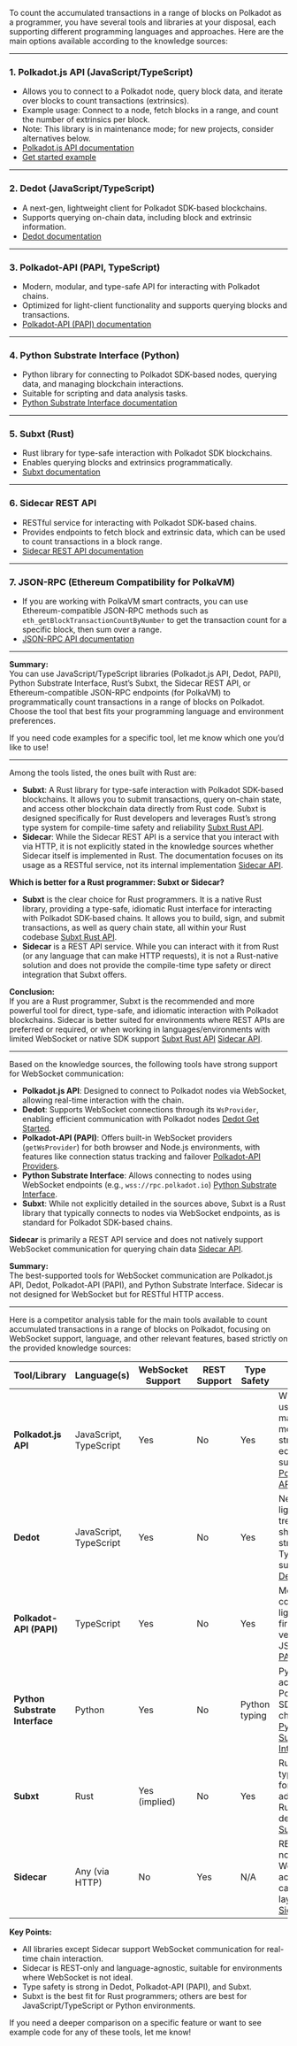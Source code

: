 To count the accumulated transactions in a range of blocks on Polkadot as a programmer, you have several tools and libraries at your disposal, each supporting different programming languages and approaches. Here are the main options available according to the knowledge sources:

---

### 1. **Polkadot.js API (JavaScript/TypeScript)**
- Allows you to connect to a Polkadot node, query block data, and iterate over blocks to count transactions (extrinsics).
- Example usage: Connect to a node, fetch blocks in a range, and count the number of extrinsics per block.
- Note: This library is in maintenance mode; for new projects, consider alternatives below.
- [Polkadot.js API documentation](https://docs.polkadot.com/develop/toolkit/api-libraries/polkadot-js-api/)
- [Get started example](https://docs.polkadot.com/develop/toolkit/api-libraries/polkadot-js-api/#get-started)

---

### 2. **Dedot (JavaScript/TypeScript)**
- A next-gen, lightweight client for Polkadot SDK-based blockchains.
- Supports querying on-chain data, including block and extrinsic information.
- [Dedot documentation](https://docs.polkadot.com/develop/toolkit/api-libraries/dedot/#read-on-chain-data)

---

### 3. **Polkadot-API (PAPI, TypeScript)**
- Modern, modular, and type-safe API for interacting with Polkadot chains.
- Optimized for light-client functionality and supports querying blocks and transactions.
- [Polkadot-API (PAPI) documentation](https://docs.polkadot.com/develop/toolkit/api-libraries/papi/#introduction)

---

### 4. **Python Substrate Interface (Python)**
- Python library for connecting to Polkadot SDK-based nodes, querying data, and managing blockchain interactions.
- Suitable for scripting and data analysis tasks.
- [Python Substrate Interface documentation](https://docs.polkadot.com/develop/toolkit/api-libraries/py-substrate-interface/)

---

### 5. **Subxt (Rust)**
- Rust library for type-safe interaction with Polkadot SDK blockchains.
- Enables querying blocks and extrinsics programmatically.
- [Subxt documentation](https://docs.polkadot.com/develop/toolkit/api-libraries/subxt/)

---

### 6. **Sidecar REST API**
- RESTful service for interacting with Polkadot SDK-based chains.
- Provides endpoints to fetch block and extrinsic data, which can be used to count transactions in a block range.
- [Sidecar REST API documentation](https://docs.polkadot.com/develop/toolkit/api-libraries/sidecar/)

---

### 7. **JSON-RPC (Ethereum Compatibility for PolkaVM)**
- If you are working with PolkaVM smart contracts, you can use Ethereum-compatible JSON-RPC methods such as `eth_getBlockTransactionCountByNumber` to get the transaction count for a specific block, then sum over a range.
- [JSON-RPC API documentation](https://docs.polkadot.com/develop/smart-contracts/json-rpc-apis/#eth_getblocktransactioncountbynumber)

---

**Summary:**  
You can use JavaScript/TypeScript libraries (Polkadot.js API, Dedot, PAPI), Python Substrate Interface, Rust’s Subxt, the Sidecar REST API, or Ethereum-compatible JSON-RPC endpoints (for PolkaVM) to programmatically count transactions in a range of blocks on Polkadot. Choose the tool that best fits your programming language and environment preferences.

If you need code examples for a specific tool, let me know which one you’d like to use!

---

Among the tools listed, the ones built with Rust are:

- **Subxt**: A Rust library for type-safe interaction with Polkadot SDK-based blockchains. It allows you to submit transactions, query on-chain state, and access other blockchain data directly from Rust code. Subxt is designed specifically for Rust developers and leverages Rust’s strong type system for compile-time safety and reliability [Subxt Rust API](https://docs.polkadot.com/develop/toolkit/api-libraries/subxt/#subxt-rust-api).
- **Sidecar**: While the Sidecar REST API is a service that you interact with via HTTP, it is not explicitly stated in the knowledge sources whether Sidecar itself is implemented in Rust. The documentation focuses on its usage as a RESTful service, not its internal implementation [Sidecar API](https://docs.polkadot.com/develop/toolkit/api-libraries/sidecar/#sidecar-api).

**Which is better for a Rust programmer: Subxt or Sidecar?**

- **Subxt** is the clear choice for Rust programmers. It is a native Rust library, providing a type-safe, idiomatic Rust interface for interacting with Polkadot SDK-based chains. It allows you to build, sign, and submit transactions, as well as query chain state, all within your Rust codebase [Subxt Rust API](https://docs.polkadot.com/develop/toolkit/api-libraries/subxt/#subxt-rust-api).
- **Sidecar** is a REST API service. While you can interact with it from Rust (or any language that can make HTTP requests), it is not a Rust-native solution and does not provide the compile-time type safety or direct integration that Subxt offers.

**Conclusion:**  
If you are a Rust programmer, Subxt is the recommended and more powerful tool for direct, type-safe, and idiomatic interaction with Polkadot blockchains. Sidecar is better suited for environments where REST APIs are preferred or required, or when working in languages/environments with limited WebSocket or native SDK support [Subxt Rust API](https://docs.polkadot.com/develop/toolkit/api-libraries/subxt/#subxt-rust-api) [Sidecar API](https://docs.polkadot.com/develop/toolkit/api-libraries/sidecar/#sidecar-api).

---
Based on the knowledge sources, the following tools have strong support for WebSocket communication:

- **Polkadot.js API**: Designed to connect to Polkadot nodes via WebSocket, allowing real-time interaction with the chain.
- **Dedot**: Supports WebSocket connections through its `WsProvider`, enabling efficient communication with Polkadot nodes [Dedot Get Started](https://docs.polkadot.com/develop/toolkit/api-libraries/dedot/#get-started).
- **Polkadot-API (PAPI)**: Offers built-in WebSocket providers (`getWsProvider`) for both browser and Node.js environments, with features like connection status tracking and failover [Polkadot-API Providers](https://papi.how/providers/ws/#ws-provider).
- **Python Substrate Interface**: Allows connecting to nodes using WebSocket endpoints (e.g., `wss://rpc.polkadot.io`) [Python Substrate Interface](https://docs.polkadot.com/develop/toolkit/api-libraries/py-substrate-interface/#python-substrate-interface).
- **Subxt**: While not explicitly detailed in the sources above, Subxt is a Rust library that typically connects to nodes via WebSocket endpoints, as is standard for Polkadot SDK-based chains.

**Sidecar** is primarily a REST API service and does not natively support WebSocket communication for querying chain data [Sidecar API](https://docs.polkadot.com/develop/toolkit/api-libraries/sidecar/#sidecar-api).

**Summary:**  
The best-supported tools for WebSocket communication are Polkadot.js API, Dedot, Polkadot-API (PAPI), and Python Substrate Interface. Sidecar is not designed for WebSocket but for RESTful HTTP access.

---
Here is a competitor analysis table for the main tools available to count accumulated transactions in a range of blocks on Polkadot, focusing on WebSocket support, language, and other relevant features, based strictly on the provided knowledge sources:

| Tool/Library                | Language(s)         | WebSocket Support | REST Support | Type Safety | Notes                                                                                  |
|-----------------------------|---------------------|-------------------|--------------|-------------|----------------------------------------------------------------------------------------|
| **Polkadot.js API**         | JavaScript, TypeScript | Yes               | No           | Yes         | Widely used, maintenance mode, strong ecosystem support [Polkadot.js API](https://docs.polkadot.com/develop/toolkit/api-libraries/polkadot-js-api/) |
| **Dedot**                   | JavaScript, TypeScript | Yes               | No           | Yes         | Next-gen, lightweight, tree-shakable, strong TypeScript support [Dedot](https://docs.polkadot.com/develop/toolkit/api-libraries/dedot/#dedot) |
| **Polkadot-API (PAPI)**     | TypeScript             | Yes               | No           | Yes         | Modular, composable, light-client first, multi-version JSON-RPC [PAPI](https://papi.how/requirements/#requirements) |
| **Python Substrate Interface** | Python             | Yes               | No           | Python typing | Pythonic access to Polkadot SDK-based chains [Python Substrate Interface](https://docs.polkadot.com/develop/toolkit/api-libraries/py-substrate-interface/) |
| **Subxt**                   | Rust                  | Yes (implied)     | No           | Yes         | Rust-native, type-safe, for advanced Rust developers [Subxt](https://docs.polkadot.com/develop/toolkit/api-libraries/subxt/) |
| **Sidecar**                 | Any (via HTTP)        | No                | Yes          | N/A         | REST API, not WebSocket, acts as a caching layer [Sidecar API](https://docs.polkadot.com/develop/toolkit/api-libraries/sidecar/#sidecar-api) |

**Key Points:**
- All libraries except Sidecar support WebSocket communication for real-time chain interaction.
- Sidecar is REST-only and language-agnostic, suitable for environments where WebSocket is not ideal.
- Type safety is strong in Dedot, Polkadot-API (PAPI), and Subxt.
- Subxt is the best fit for Rust programmers; others are best for JavaScript/TypeScript or Python environments.

If you need a deeper comparison on a specific feature or want to see example code for any of these tools, let me know!